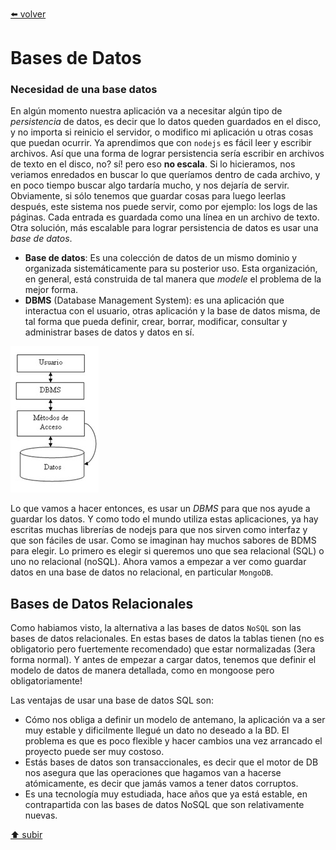 [⬅️ volver](https://github.com/LuciaMeyer/Henry_M4_BaseDeDatos)

# Bases de Datos

### Necesidad de una base datos

En algún momento nuestra aplicación va a necesitar algún tipo de _persistencia_ de datos, es decir que lo datos queden guardados en el disco, y no importa si reinicio el servidor, o modifico mi aplicación u otras cosas que puedan ocurrir.
Ya aprendimos que con `nodejs` es fácil leer y escribir archivos. Así que una forma de lograr persistencia sería escribir en archivos de texto en el disco, no? sí! pero eso __no escala__. Si lo hicieramos, nos veriamos enredados en buscar lo que queríamos dentro de cada archivo, y en poco tiempo buscar algo tardaría mucho, y nos dejaría de servir. Obviamente, si sólo tenemos que guardar cosas para luego leerlas después, este sistema nos puede servir, como por ejemplo: los logs de las páginas. Cada entrada es guardada como una línea en un archivo de texto.
Otra solución, más escalable para lograr persistencia de datos es usar una _base de datos_.

* __Base de datos__: Es una colección de datos de un mismo dominio y organizada sistemáticamente para su posterior uso. Esta organización, en general, está construida de tal manera que _modele_ el problema de la mejor forma.
* __DBMS__ (Database Management System): es una aplicación que interactua con el usuario, otras aplicación y la base de datos misma, de tal forma que pueda definir, crear, borrar, modificar, consultar y administrar bases de datos y datos en sí.

![DBMS](/_src/assets/01-dbms/Componentes_de_un_base_de_datos.jpg)

Lo que vamos a hacer entonces, es usar un _DBMS_ para que nos ayude a guardar los datos. Y como todo el mundo utiliza estas aplicaciones, ya hay escritas muchas librerías de nodejs para que nos sirven como interfaz y que son fáciles de usar.
Como se imaginan hay muchos sabores de BDMS para elegir. Lo primero es elegir si queremos uno que sea relacional (SQL) o uno no relacional (noSQL). Ahora vamos a empezar a ver como guardar datos en una base de datos no relacional, en particular `MongoDB`.

## Bases de Datos Relacionales

Como habiamos visto, la alternativa a las bases de datos `NoSQL` son las bases de datos relacionales. En estas bases de datos la tablas tienen (no es obligatorio pero fuertemente recomendado) que estar normalizadas (3era forma normal). Y antes de empezar a cargar datos, tenemos que definir el modelo de datos de manera detallada, como en mongoose pero obligatoriamente!

Las ventajas de usar una base de datos SQL son:

* Cómo nos obliga a definir un modelo de antemano, la aplicación va a ser muy estable y dificilmente llegué un dato no deseado a la BD. El problema es que es poco flexible y hacer cambios una vez arrancado el proyecto puede ser muy costoso.
* Estás bases de datos son transaccionales, es decir que el motor de DB nos asegura que las operaciones que hagamos van a hacerse atómicamente, es decir que jamás vamos a tener datos corruptos.
* Es una tecnología muy estudiada, hace años que ya está estable, en contrapartida con las bases de datos NoSQL que son relativamente nuevas.

[⬆️ subir](#Bases-de-datos)
